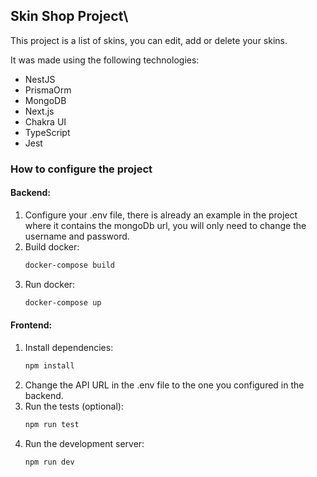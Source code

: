 ## Skin Shop Project\

This project is a list of skins, you can edit, add or delete your skins.

It was made using the following technologies:
- NestJS
- PrismaOrm
- MongoDB
- Next.js
- Chakra UI
- TypeScript
- Jest

### How to configure the project

#### Backend:
1. Configure your .env file, there is already an example in the project where it contains the mongoDb url, you will only need to change the username and password.
2. Build docker:
    ```bash
    docker-compose build
    ```
3. Run docker:
    ```bash
    docker-compose up
    ```

#### Frontend:
1. Install dependencies:
    ```bash
    npm install
    ```
2. Change the API URL in the .env file to the one you configured in the backend.
3. Run the tests (optional):
    ```bash
    npm run test
    ```
4. Run the development server:
    ```bash
    npm run dev
    ```